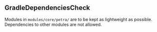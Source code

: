 ## GradleDependenciesCheck

Modules in `modules/core/petra/` are to be kept as lightweight as possible.
Dependencies to other modules are not allowed.